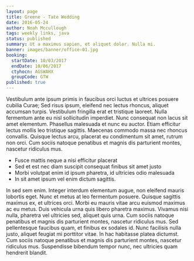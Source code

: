 ```yaml
---
layout: page
title: Greene - Tate Wedding
date: 2016-05-24
author: Noah Mccullough
tags: weekly links, java
status: published
summary: Ut a maximus sapien, et aliquet dolor. Nulla mi.
banner: images/banner/office-01.jpg
booking:
  startDate: 10/03/2017
  endDate: 10/06/2017
  ctyhocn: AGSWAHX
  groupCode: GTW
published: true
---
```

Vestibulum ante ipsum primis in faucibus orci luctus et ultrices posuere cubilia Curae; Sed risus ipsum, eleifend nec lectus rhoncus, aliquet accumsan turpis. Vestibulum fringilla erat et tristique laoreet. Nulla fermentum ante eu nisl sollicitudin imperdiet. Nunc consequat non lacus sit amet elementum. Phasellus malesuada et nunc eu auctor. Etiam efficitur lectus mollis leo tristique sagittis. Maecenas commodo massa nec rhoncus convallis. Quisque lectus arcu, placerat eu condimentum sit amet, rutrum non orci. Cum sociis natoque penatibus et magnis dis parturient montes, nascetur ridiculus mus.

* Fusce mattis neque a nisi efficitur placerat
* Sed et est nec diam suscipit consequat finibus sit amet justo
* Morbi volutpat enim id ipsum pharetra, id ultricies odio malesuada
* In sit amet ipsum vel enim dictum sagittis.

In sed sem enim. Integer interdum elementum augue, non eleifend mauris lobortis eget. Nunc et metus at leo fermentum posuere. Quisque sagittis maximus ex, et ultrices orci. Morbi eu mauris vitae arcu euismod maximus ac eu metus. Duis vehicula urna quis libero pharetra maximus. Vivamus nisi nulla, pharetra vel ultricies sed, aliquet quis urna. Cum sociis natoque penatibus et magnis dis parturient montes, nascetur ridiculus mus. Sed pellentesque faucibus quam, et finibus ex sodales id. Nunc facilisis nulla justo, aliquet feugiat mi porttitor vitae. In hac habitasse platea dictumst. Cum sociis natoque penatibus et magnis dis parturient montes, nascetur ridiculus mus. Suspendisse bibendum tempor nunc, nec ultricies quam hendrerit blandit.
